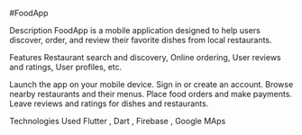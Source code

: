 #FoodApp


Description
FoodApp is a  mobile application designed to help users discover, order, and review their favorite dishes from local restaurants.

Features
 Restaurant search and discovery, Online ordering, User reviews and ratings, User profiles, etc.



Launch the app on your mobile device.
Sign in or create an account.
Browse nearby restaurants and their menus.
Place food orders and make payments.
Leave reviews and ratings for dishes and restaurants.


Technologies Used
Flutter , Dart , Firebase , Google MAps
